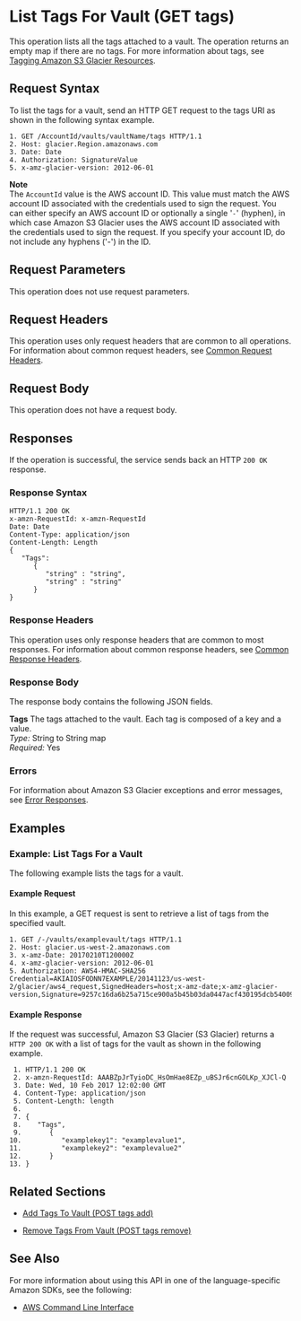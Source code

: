 # List Tags For Vault \(GET tags\)<a name="api-ListTagsForVault"></a>

This operation lists all the tags attached to a vault\. The operation returns an empty map if there are no tags\. For more information about tags, see [Tagging Amazon S3 Glacier Resources](tagging.md)\.

## Request Syntax<a name="api-ListTagsForVault-RequestSyntax"></a>

To list the tags for a vault, send an HTTP GET request to the tags URI as shown in the following syntax example\.

```
1. GET /AccountId/vaults/vaultName/tags HTTP/1.1
2. Host: glacier.Region.amazonaws.com
3. Date: Date
4. Authorization: SignatureValue
5. x-amz-glacier-version: 2012-06-01
```

 

**Note**  
The `AccountId` value is the AWS account ID\. This value must match the AWS account ID associated with the credentials used to sign the request\. You can either specify an AWS account ID or optionally a single '`-`' \(hyphen\), in which case Amazon S3 Glacier uses the AWS account ID associated with the credentials used to sign the request\. If you specify your account ID, do not include any hyphens \('\-'\) in the ID\.

## Request Parameters<a name="api-ListTagsForVault-RequestParameters"></a>

This operation does not use request parameters\.

## Request Headers<a name="api-ListTagsForVault-requests-headers"></a>

This operation uses only request headers that are common to all operations\. For information about common request headers, see [Common Request Headers](api-common-request-headers.md)\.

## Request Body<a name="api-ListTagsForVault-requests-elements"></a>

This operation does not have a request body\.

## Responses<a name="api-ListTagsForVault-responses"></a>

If the operation is successful, the service sends back an HTTP `200 OK` response\.

### Response Syntax<a name="api-ListTagsForVault-ResponseSyntax"></a>

```
HTTP/1.1 200 OK
x-amzn-RequestId: x-amzn-RequestId
Date: Date
Content-Type: application/json
Content-Length: Length
{
   "Tags": 
      {
         "string" : "string",
         "string" : "string"
      }
}
```

### Response Headers<a name="api-ListTagsForVault-headers"></a>

This operation uses only response headers that are common to most responses\. For information about common response headers, see [Common Response Headers](api-common-response-headers.md)\.

### Response Body<a name="api-ListTagsForVault-body"></a>

The response body contains the following JSON fields\.

**Tags**  <a name="Glacier-ListTagsForVault-response-Tags"></a>
The tags attached to the vault\. Each tag is composed of a key and a value\.  
 *Type:* String to String map   
 *Required:* Yes 

### Errors<a name="api-ListTagsForVault--errors"></a>

For information about Amazon S3 Glacier exceptions and error messages, see [Error Responses](api-error-responses.md)\.

## Examples<a name="api-ListTagsForVault-examples"></a>

### Example: List Tags For a Vault<a name="api-ListTagsForVault-example1"></a>

The following example lists the tags for a vault\.

#### Example Request<a name="api-ListTagsForVault-example1-request"></a>

In this example, a GET request is sent to retrieve a list of tags from the specified vault\.

```
1. GET /-/vaults/examplevault/tags HTTP/1.1
2. Host: glacier.us-west-2.amazonaws.com
3. x-amz-Date: 20170210T120000Z
4. x-amz-glacier-version: 2012-06-01
5. Authorization: AWS4-HMAC-SHA256 Credential=AKIAIOSFODNN7EXAMPLE/20141123/us-west-2/glacier/aws4_request,SignedHeaders=host;x-amz-date;x-amz-glacier-version,Signature=9257c16da6b25a715ce900a5b45b03da0447acf430195dcb540091b12966f2a2
```

#### Example Response<a name="api-ListTagsForVault-example1-response"></a>

If the request was successful, Amazon S3 Glacier \(S3 Glacier\) returns a `HTTP 200 OK` with a list of tags for the vault as shown in the following example\.

```
 1. HTTP/1.1 200 OK
 2. x-amzn-RequestId: AAABZpJrTyioDC_HsOmHae8EZp_uBSJr6cnGOLKp_XJCl-Q
 3. Date: Wed, 10 Feb 2017 12:02:00 GMT
 4. Content-Type: application/json
 5. Content-Length: length
 6. 
 7. {
 8.    "Tags",
 9.       {
10.          "examplekey1": "examplevalue1",
11.          "examplekey2": "examplevalue2"
12.       }  
13. }
```

## Related Sections<a name="related-sections-ListTagsForVault"></a>

 
+ [Add Tags To Vault \(POST tags add\)](api-AddTagsToVault.md)

 
+ [Remove Tags From Vault \(POST tags remove\)](api-RemoveTagsFromVault.md)

## See Also<a name="api-ListTagsForVault_SeeAlso"></a>

For more information about using this API in one of the language\-specific Amazon SDKs, see the following:
+  [AWS Command Line Interface](https://docs.aws.amazon.com/cli/latest/reference/glacier/list-tags-for-vault.html) 